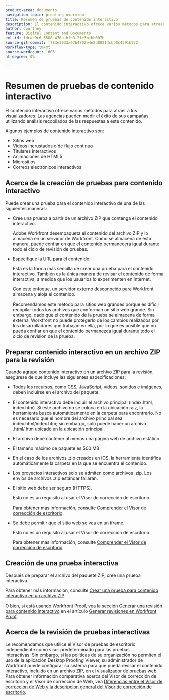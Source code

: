 ```yaml
---
product-area: documents
navigation-topic: proofing-overview
title: Resumen de pruebas de contenido interactivo
description: El contenido interactivo ofrece varios métodos para atraer a los visualizadores. Las agencias pueden medir el éxito de sus campañas utilizando análisis recopilados de las respuestas a este contenido.
author: Courtney
feature: Digital Content and Documents
exl-id: fdcad9c6-5508-476a-bfb8-2fe3bfbb007b
source-git-commit: f783e3033a67b4702e4e2d80214cbb0c4591b922
workflow-type: tm+mt
source-wordcount: '603'
ht-degree: 0%

---
```


# Resumen de pruebas de contenido interactivo

<!-- Audited: 01/2024 -->

El contenido interactivo ofrece varios métodos para atraer a los visualizadores. Las agencias pueden medir el éxito de sus campañas utilizando análisis recopilados de las respuestas a este contenido.

Algunos ejemplos de contenido interactivo son:

* Sitios web
* Vídeos incrustados o de flujo continuo
* Titulares interactivos
* Animaciones de HTML5
* Micrositios
* Correos electrónicos interactivos

## Acerca de la creación de pruebas para contenido interactivo

Puede crear una prueba para el contenido interactivo de una de las siguientes maneras:

* Cree una prueba a partir de un archivo ZIP que contenga el contenido interactivo.

  Adobe Workfront desempaqueta el contenido del archivo ZIP y lo almacena en un servidor de Workfront. Como se almacena de esta manera, puede confiar en que el contenido permanecerá igual durante todo el ciclo de revisión de pruebas.

* Especifique la URL para el contenido.

  Esta es la forma más sencilla de crear una prueba para el contenido interactivo. También es la única manera de revisar el contenido de forma interactiva, a medida que los usuarios lo experimenten en Internet.

  Con este enfoque, un servidor externo desconocido para Workfront almacena y aloja el contenido.

  Recomendamos este método para sitios web grandes porque es difícil recopilar todos los archivos que conforman un sitio web grande. Sin embargo, dado que el contenido de la prueba se almacena de forma externa, Workfront no puede protegerlo de los cambios realizados por los desarrolladores que trabajan en ella, por lo que es posible que no pueda confiar en que el contenido permanezca igual durante todo el ciclo de revisión de la prueba.

## Preparar contenido interactivo en un archivo ZIP para la revisión

Cuando agrupe contenido interactivo en un archivo ZIP para la revisión, asegúrese de que incluye las siguientes especificaciones:

* Todos los recursos, como CSS, JavaScript, vídeos, sonidos e imágenes, deben incluirse en el archivo del paquete.
* El contenido interactivo debe incluir el archivo principal (index.html, index.htm). Si este archivo no se coloca en la ubicación raíz, la herramienta busca automáticamente en la carpeta para encontrarlo. No es necesario que el nombre del archivo principal sea index.html/index.htm; sin embargo, sólo puede haber un archivo .html/.htm ubicado en la ubicación principal.
* El archivo debe contener al menos una página web de archivo estático.
* El tamaño máximo de paquete es 500 MB.
* En el caso de los archivos .zip creados en iOS, la herramienta identifica automáticamente la carpeta en la que se encuentra el contenido.
* Los proyectos interactivos solo se admiten como archivos .zip. Los envíos de archivos .zip estándar fallarán.
* El sitio web debe ser seguro (HTTPS).

  Esto no es un requisito al usar el Visor de corrección de escritorio.

  Para obtener más información, consulte [Comprender el Visor de corrección de escritorio](../../../workfront-proof/wp-work-proofsfiles/review-proofs-dpv/destop-proofing-viewer.md).

* Se debe permitir que el sitio web se vea en un iframe.

  Esto no es un requisito al usar el Visor de corrección de escritorio.

  Para obtener más información, consulte [Comprender el Visor de corrección de escritorio](../../../workfront-proof/wp-work-proofsfiles/review-proofs-dpv/destop-proofing-viewer.md).

## Creación de una prueba interactiva

Después de preparar el archivo del paquete ZIP, cree una prueba interactiva.

Para obtener más información, consulte [Crear una prueba para contenido interactivo en un archivo ZIP](../../../review-and-approve-work/proofing/creating-proofs-within-workfront/generate-proof-interactive-content.md).

O bien, si está usando Workfront Proof, vea la sección [Generar una revisión para contenido interactivo](../../../workfront-proof/wp-work-proofsfiles/create-proofs-and-files/generate-proofs.md#generate-a-proof-for-interactive-content) en el artículo [Generar revisiones en Workfront Proof](../../../workfront-proof/wp-work-proofsfiles/create-proofs-and-files/generate-proofs.md).

## Acerca de la revisión de pruebas interactivas

Le recomendamos que utilice el Visor de pruebas de escritorio independiente como visor predeterminado para las pruebas interactivas. Sin embargo, si las políticas de su organización no permiten el uso de la aplicación Desktop Proofing Viewer, su administrador de Workfront puede configurar su sistema para que pueda revisar el contenido interactivo, incluido en un archivo ZIP, en el visualizador de pruebas web. Para obtener información comparativa acerca del Visor de corrección de escritorio y el Visor de corrección de Web, vea [Diferencias entre el Visor de corrección de Web y la descripción general del Visor de corrección de escritorio](../../../review-and-approve-work/proofing/proofing-overview/understand-differences-between-web-viewer.md).

